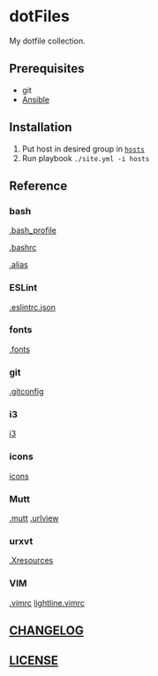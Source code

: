 # dotFiles
My dotfile collection.

## Prerequisites

* git
* [Ansible](http://docs.ansible.com/ansible/latest/intro_installation.html)

## Installation

1. Put host in desired group in [`hosts`](hosts)
2. Run playbook `./site.yml -i hosts`

## Reference

### bash
[.bash_profile](.bash_profile)

[.bashrc](.bashrc)

[.alias](.alias)

### ESLint
[.eslintrc.json](.eslintrc.json)

### fonts
[.fonts](.fonts)

### git
[.gitconfig](.gitconfig)

### i3
[i3](i3)

### icons
[icons](icons)

### Mutt
[.mutt](.mutt)
[.urlview](.urlview)

### urxvt
[.Xresources](.Xresources)

### VIM
[.vimrc](.vimrc)
[lightline.vimrc](lightline.vimrc)

## [CHANGELOG](CHANGELOG.md)

## [LICENSE](LICENSE)
